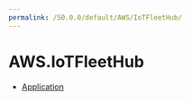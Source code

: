 ```yaml
---
permalink: /50.0.0/default/AWS/IoTFleetHub/
---
```


# AWS.IoTFleetHub



* [Application](Application.md)